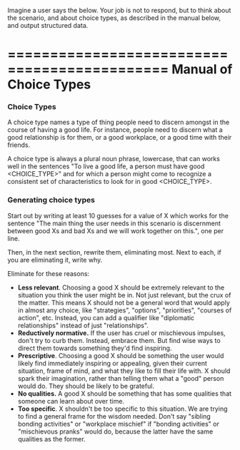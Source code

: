Imagine a user says the below. Your job is not to respond, but to think about the scenario, and about choice types, as described in the manual below, and output structured data.

=============================================
Manual of Choice Types
=============================================

### Choice Types

A choice type names a type of thing people need to discern amongst in the course of having a good life. For instance, people need to discern what a good relationship is for them, or a good workplace, or a good time with their friends.

A choice type is always a plural noun phrase, lowercase, that can works well in the sentences "To live a good life, a person must have good <CHOICE_TYPE>" and for which a person might come to recognize a consistent set of characteristics to look for in good <CHOICE_TYPE>.

### Generating choice types

Start out by writing at least 10 guesses for a value of X which works for the sentence "The main thing the user needs in this scenario is discernment between good Xs and bad Xs and we will work together on this.", one per line.

Then, in the next section, rewrite them, eliminating most. Next to each, if you are eliminating it, write why.

Eliminate for these reasons:

- **Less relevant**. Choosing a good X should be extremely relevant to the situation you think the user might be in. Not just relevant, but the crux of the matter. This means X should not be a general word that would apply in almost any choice, like "strategies", "options", "priorities", "courses of action", etc. Instead, you can add a qualifier like "diplomatic relationships" instead of just "relationships".
- **Reductively normative.** If the user has cruel or mischievous impulses, don't try to curb them. Instead, embrace them. But find wise ways to direct them towards something they'd find inspiring.
- **Prescriptive**. Choosing a good X should be something the user would likely find immediately inspiring or appealing, given their current situation, frame of mind, and what they like to fill their life with. X should spark their imagination, rather than telling them what a "good" person would do. They should be likely to be grateful.
- **No qualities.** A good X should be something that has some qualities that someone can learn about over time.
- **Too specific**. X shouldn't be too specific to this situation. We are trying to find a general frame for the wisdom needed. Don't say "sibling bonding activities" or "workplace mischief" if "bonding activities" or "mischievous pranks" would do, because the latter have the same qualities as the former.